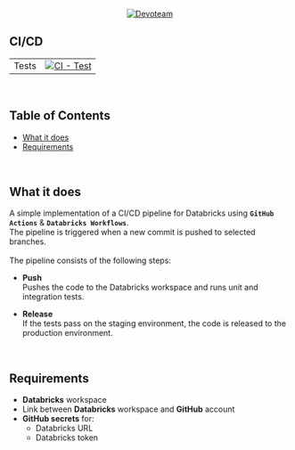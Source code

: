 <p align="center">
  <a href="https://devoteam.com"><img src="https://media.licdn.com/dms/image/C560BAQEloqEBLHUukg/company-logo_200_200/0/1630631081923/devoteam_logo?e=1709164800&v=beta&t=amHRy8uUVDG-4Kk0ah38IONJIF5uELeVTdj0_7f_nIU" alt="Devoteam"></a>
</p>

## CI/CD
| | |
| --- | --- |
| Tests | [![CI - Test](https://github.com/ggkenios/databricks-champion/actions/workflows/cicd.yml/badge.svg)](https://github.com/ggkenios/databricks-champion/actions/workflows/backend.yml) |
<br>

## Table of Contents
- [What it does](#what-it-does)
- [Requirements](#requirements)
<br>

## What it does
A simple implementation of a CI/CD pipeline for Databricks using **`GitHub Actions`** & **`Databricks Workflows`**. <br>
The pipeline is triggered when a new commit is pushed to selected branches. <br>
<br>
The pipeline consists of the following steps:
* **Push** <br>
    Pushes the code to the Databricks workspace and runs unit and integration tests.

* **Release** <br>
    If the tests pass on the staging environment, the code is released to the production environment.
<br>

## Requirements
* **__Databricks__** workspace
* Link between **__Databricks__** workspace and **__GitHub__** account
* **__GitHub secrets__** for:
    * Databricks URL
    * Databricks token
